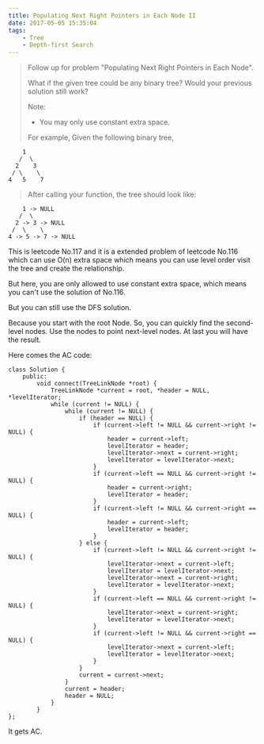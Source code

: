 ```yaml
---
title: Populating Next Right Pointers in Each Node II
date: 2017-05-05 15:35:04
tags:
    - Tree
    - Depth-first Search
---
```



> Follow up for problem "Populating Next Right Pointers in Each Node".
>
> What if the given tree could be any binary tree? Would your previous solution still work?
>
> Note:
>
> + You may only use constant extra space.
>
> For example,
> Given the following binary tree,
```
    1
   /  \
  2    3
 / \    \
4   5    7
```
> After calling your function, the tree should look like:
```
    1 -> NULL
   /  \
  2 -> 3 -> NULL
 /  \    \
4 -> 5 -> 7 -> NULL
```

<!--more-->

This is leetcode No.117 and it is a extended problem of leetcode No.116 which can use O(n) extra space which means you can use level order visit the tree and create the relationship.

But here, you are only allowed to use constant extra space, which means you can't use the solution of No.116.

But you can still use the DFS solution.

Because you start with the root Node. So, you can quickly find the second-level nodes. Use the nodes to point next-level nodes. At last you will have the result.

Here comes the AC code:

```
class Solution {
    public:
        void connect(TreeLinkNode *root) {
            TreeLinkNode *current = root, *header = NULL, *levelIterator;
            while (current != NULL) {
                while (current != NULL) {
                    if (header == NULL) {
                        if (current->left != NULL && current->right != NULL) {
                            header = current->left;
                            levelIterator = header;
                            levelIterator->next = current->right;
                            levelIterator = levelIterator->next;
                        }
                        if (current->left == NULL && current->right != NULL) {
                            header = current->right;
                            levelIterator = header;
                        }
                        if (current->left != NULL && current->right == NULL) {
                            header = current->left;
                            levelIterator = header;
                        }
                    } else {
                        if (current->left != NULL && current->right != NULL) {
                            levelIterator->next = current->left;
                            levelIterator = levelIterator->next;
                            levelIterator->next = current->right;
                            levelIterator = levelIterator->next;
                        }
                        if (current->left == NULL && current->right != NULL) {
                            levelIterator->next = current->right;
                            levelIterator = levelIterator->next;
                        }
                        if (current->left != NULL && current->right == NULL) {
                            levelIterator->next = current->left;
                            levelIterator = levelIterator->next;
                        }
                    }
                    current = current->next;
                }
                current = header;
                header = NULL;
            }
        }
};
```

It gets AC.
